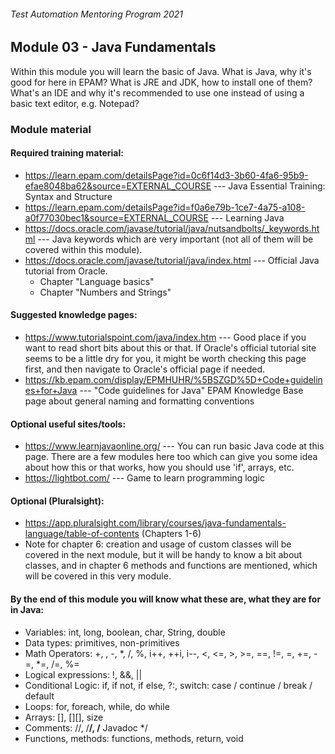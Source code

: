 ###### Test Automation Mentoring Program 2021

## Module 03 - Java Fundamentals

Within this module you will learn the basic of Java. What is Java, why it's good for here in EPAM? What is JRE and JDK, how to install one of them? What's an IDE and why it's recommended to use one instead of using a basic text editor, e.g. Notepad?

### Module material

#### Required training material:
* https://learn.epam.com/detailsPage?id=0c6f14d3-3b60-4fa6-95b9-efae8048ba62&source=EXTERNAL_COURSE --- Java Essential Training: Syntax and Structure
* https://learn.epam.com/detailsPage?id=f0a6e79b-1ce7-4a75-a108-a0f77030bec1&source=EXTERNAL_COURSE --- Learning Java
* https://docs.oracle.com/javase/tutorial/java/nutsandbolts/_keywords.html --- Java keywords which are very important (not all of them will be covered within this module).
* https://docs.oracle.com/javase/tutorial/java/index.html --- Official Java tutorial from Oracle.
    * Chapter "Language basics"
    * Chapter "Numbers and Strings"

#### Suggested knowledge pages:
* https://www.tutorialspoint.com/java/index.htm --- Good place if you want to read short bits about this or that. If Oracle's official tutorial site seems to be a little dry for you, it might be worth checking this page first, and then navigate to Oracle's official page if needed.
* https://kb.epam.com/display/EPMHUHR/%5BSZGD%5D+Code+guidelines+for+Java --- "Code guidelines for Java" EPAM Knowledge Base page about general naming and formatting conventions

#### Optional useful sites/tools:
* https://www.learnjavaonline.org/ --- You can run basic Java code at this page. There are a few modules here too which can give you some idea about how this or that works, how you should use 'if', arrays, etc.
* https://lightbot.com/ --- Game to learn programming logic

#### Optional (Pluralsight):
* https://app.pluralsight.com/library/courses/java-fundamentals-language/table-of-contents (Chapters 1-6)
* Note for chapter 6: creation and usage of custom classes will be covered in the next module, but it will be handy to know a bit about classes, and in chapter 6 methods and functions are mentioned, which will be covered in this very module.

#### By the end of this module you will know what these are, what they are for in Java:
* Variables: int, long, boolean, char, String, double
* Data types: primitives, non-primitives
* Math Operators: +, , -, *, /, %, i++, ++i, i--, <, <=, >, >=, ==, !=, =, +=, -=, *=, /=, %=
* Logical expressions: !, &&, ||
* Conditional Logic: if, if not, if else, ?:, switch: case / continue / break / default
* Loops: for, foreach, while, do while
* Arrays: [], [][], size
* Comments: //, /**/, /** Javadoc */
* Functions, methods: functions, methods, return, void
